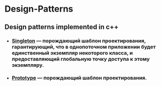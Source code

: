 # Design-Patterns
## Design patterns implemented in c++
* ### [Singleton](https://github.com/RasputkoTimur/Design-Patterns/tree/main/Singleton) — порождающий шаблон проектирования, гарантирующий, что в однопоточном приложении будет единственный экземпляр некоторого класса, и предоставляющий глобальную точку доступа к этому экземпляру.
* ### [Prototype](https://github.com/RasputkoTimur/Design-Patterns/tree/main/Prototype) — порождающий шаблон проектирования.
